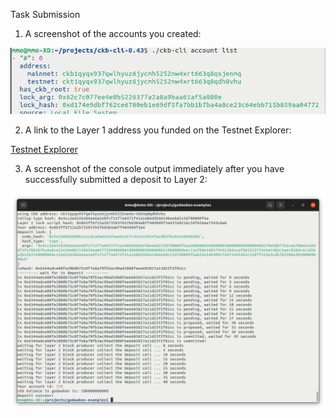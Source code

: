 Task Submission



1. A screenshot of the accounts you created:

![alt text](https://github.com/cito-lito/nervos_hackathon/blob/main/task_01/accounts.png)


2. A link to the Layer 1 address you funded on the Testnet Explorer:

[Testnet Explorer](https://explorer.nervos.org/aggron/address/ckt1qyqx937qwlhyuz6jycmh5252nw4xrt663q8qdh8vhu)


3. A screenshot of the console output immediately after you have successfully submitted a deposit to Layer 2:

![alt text](https://github.com/cito-lito/nervos_hackathon/blob/main/task_01/deposit_L2.png)
